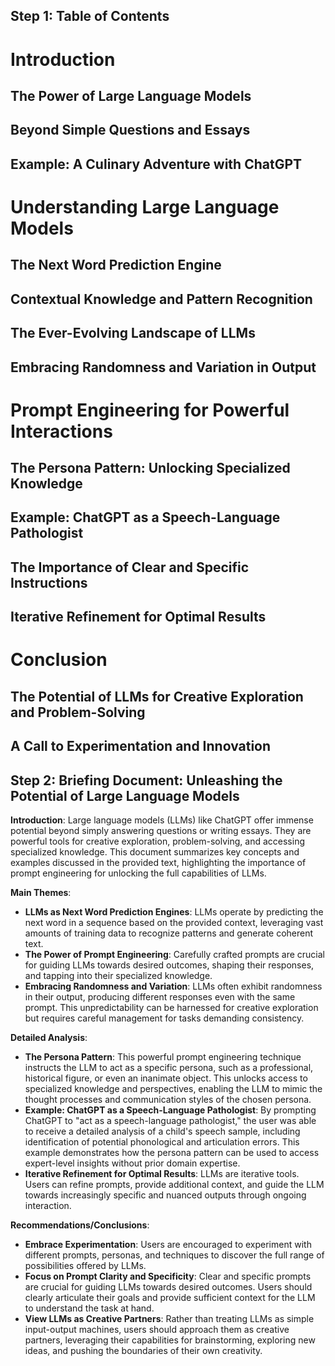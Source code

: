 ## Step 1: Table of Contents

# Introduction
## The Power of Large Language Models
## Beyond Simple Questions and Essays
## Example: A Culinary Adventure with ChatGPT

# Understanding Large Language Models
## The Next Word Prediction Engine
## Contextual Knowledge and Pattern Recognition
## The Ever-Evolving Landscape of LLMs
## Embracing Randomness and Variation in Output

# Prompt Engineering for Powerful Interactions
## The Persona Pattern: Unlocking Specialized Knowledge
## Example: ChatGPT as a Speech-Language Pathologist
## The Importance of Clear and Specific Instructions
## Iterative Refinement for Optimal Results

# Conclusion
## The Potential of LLMs for Creative Exploration and Problem-Solving
## A Call to Experimentation and Innovation


## Step 2: Briefing Document: Unleashing the Potential of Large Language Models

**Introduction**: Large language models (LLMs) like ChatGPT offer immense potential beyond simply answering questions or writing essays. They are powerful tools for creative exploration, problem-solving, and accessing specialized knowledge. This document summarizes key concepts and examples discussed in the provided text, highlighting the importance of prompt engineering for unlocking the full capabilities of LLMs.

**Main Themes**:

* **LLMs as Next Word Prediction Engines**: LLMs operate by predicting the next word in a sequence based on the provided context, leveraging vast amounts of training data to recognize patterns and generate coherent text.
* **The Power of Prompt Engineering**: Carefully crafted prompts are crucial for guiding LLMs towards desired outcomes, shaping their responses, and tapping into their specialized knowledge.
* **Embracing Randomness and Variation**: LLMs often exhibit randomness in their output, producing different responses even with the same prompt. This unpredictability can be harnessed for creative exploration but requires careful management for tasks demanding consistency.

**Detailed Analysis**:

* **The Persona Pattern**: This powerful prompt engineering technique instructs the LLM to act as a specific persona, such as a professional, historical figure, or even an inanimate object. This unlocks access to specialized knowledge and perspectives, enabling the LLM to mimic the thought processes and communication styles of the chosen persona.
* **Example: ChatGPT as a Speech-Language Pathologist**: By prompting ChatGPT to "act as a speech-language pathologist," the user was able to receive a detailed analysis of a child's speech sample, including identification of potential phonological and articulation errors. This example demonstrates how the persona pattern can be used to access expert-level insights without prior domain expertise.
* **Iterative Refinement for Optimal Results**: LLMs are iterative tools. Users can refine prompts, provide additional context, and guide the LLM towards increasingly specific and nuanced outputs through ongoing interaction.

**Recommendations/Conclusions**:

* **Embrace Experimentation**: Users are encouraged to experiment with different prompts, personas, and techniques to discover the full range of possibilities offered by LLMs.
* **Focus on Prompt Clarity and Specificity**: Clear and specific prompts are crucial for guiding LLMs towards desired outcomes. Users should clearly articulate their goals and provide sufficient context for the LLM to understand the task at hand.
* **View LLMs as Creative Partners**: Rather than treating LLMs as simple input-output machines, users should approach them as creative partners, leveraging their capabilities for brainstorming, exploring new ideas, and pushing the boundaries of their own creativity. 
